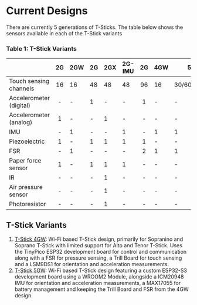 # Current Designs

There are currently 5 generations of T-Sticks. The table below shows the sensors available in each of the T-Stick variants


### Table 1: T-Stick Variants
|                         | 2G | 2GW | 2G | 2GX | 2G-IMU | 2G | 4GW | 5GW          |
|-------------------------|:--:|-----|----|-----|--------|:--:|-----|--------------|
| Touch sensing channels  | 16 | 16  | 48 | 48  | 48     | 96 | 16  | 30/60/90/120 |
| Accelerometer (digital) | -  | -   | 1  | -   | -      | 1  | -   | -            |
| Accelerometer (analog)  | 1  | -   | -  | 1   | -      | -  | -   | -            |
| IMU                     | -  | 1   | -  | -   | 1      | -  | 1   | 1            |
| Piezoelectric           | 1  | -   | 1  | 1   | 1      | 1  | -   | -            |
| FSR                     | -  | 1   | -  | -   | -      | 2  | 1   | 1            |
| Paper force sensor      | 1  | -   | 1  | 1   | 1      | -  | -   | -            |
| IR                      | -  | -   | -  | 1   | -      | -  | -   | -            |
| Air pressure sensor     | -  | -   | -  | 1   | -      | -  | -   | -            |
| Photoresistor           | -  | -   | -  | 1   | -      | -  | -   | -            |

## T-Stick Variants

1. [T-Stick 4GW](../designs/tstick-4gw/index.md): Wi-Fi based T-Stick design, primarily for Sopranino and Soprano T-Stick with limited support for Alto and Tenor T-Stick. Uses the TinyPico ESP32 development board for control and communication along with a FSR for pressure sensing, a Trill Board for touch sensing and a LSM9DS1 for orientation and acceleration measurements.
2. [T-Stick 5GW](../designs/tstick-5gw/index.md): Wi-Fi based T-Stick design featuring a custom ESP32-S3 development board using a WROOM2 Module, alongside a ICM20948 IMU for orientation and acceleration measurements, a MAX17055 for battery management and keeping the Trill Board and FSR from the 4GW design.